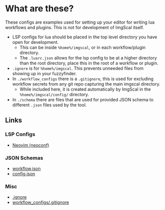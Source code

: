 
# What are these?

These configs are examples used for setting up your editor for writing lua workflows and plugins.
This is not for development of ImgScal itself.

* LSP configs for lua should be placed in the top level directory you have open for development.
  * This can be inside `%home%/imgscal`, or in each workflow/plugin directory.
  * The `.luarc.json` allows for the lsp config to be at a higher directory than the root directory, place this in the root of a workflow or plugin.
* `.ignore` is for `%home%/imgscal`. This prevents unneeded files from showing up in your fuzzyfinder.
* In `./workflow_configs` there is a `.gitignore`, this is used for excluding workflow secrets from any git repo capturing the main imgscal directory.
  * While included here, it is created automatically by ImgScal in the `%home%/imgscal/config/` directory.
* In `./schema` there are files that are used for provided JSON schema to different `.json` files used by the tool.

## Links

### LSP Configs

* [Neovim (neoconf)](/editor_configs/lsp/.neoconf.json)

### JSON Schemas

* [workflow.json](/editor_configs/schema/workflow.json)
* [config.json](/editor_configs/schema/config.json)

### Misc

* [.ignore](/editor_configs/.ignore)
* [workflow_configs/.gitignore](/editor_configs/workflow_configs/.gitignore)
